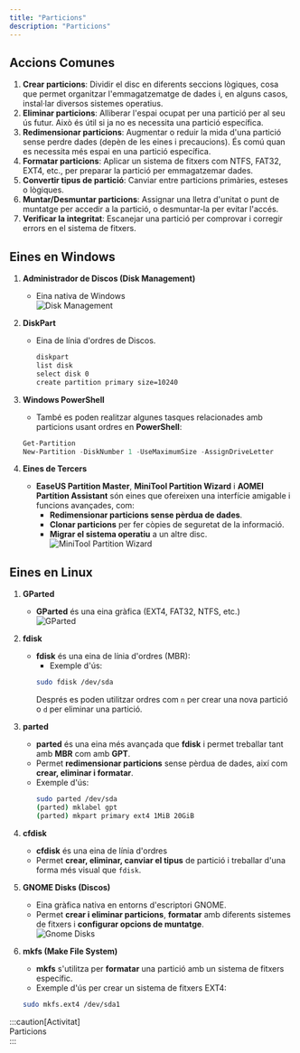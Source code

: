 ```yaml
---  
title: "Particions"  
description: "Particions"  
---
```


## Accions Comunes  
1. **Crear particions**: Dividir el disc en diferents seccions lògiques, cosa que permet organitzar l'emmagatzematge de dades i, en alguns casos, instal·lar diversos sistemes operatius.  
2. **Eliminar particions**: Alliberar l'espai ocupat per una partició per al seu ús futur. Això és útil si ja no es necessita una partició específica.  
3. **Redimensionar particions**: Augmentar o reduir la mida d'una partició sense perdre dades (depèn de les eines i precaucions). És comú quan es necessita més espai en una partició específica.  
4. **Formatar particions**: Aplicar un sistema de fitxers com NTFS, FAT32, EXT4, etc., per preparar la partició per emmagatzemar dades.  
5. **Convertir tipus de partició**: Canviar entre particions primàries, esteses o lògiques.  
6. **Muntar/Desmuntar particions**: Assignar una lletra d'unitat o punt de muntatge per accedir a la partició, o desmuntar-la per evitar l'accés.  
7. **Verificar la integritat**: Escanejar una partició per comprovar i corregir errors en el sistema de fitxers.  

## Eines en Windows  

1. **Administrador de Discos (Disk Management)**  
   - Eina nativa de Windows  
![Disk Management](https://learn.microsoft.com/es-es/windows-server/storage/disk-management/media/disk-management.png)  

2. **DiskPart**  
   - Eina de línia d'ordres de Discos.  
     ```cmd frame="none"  
     diskpart  
     list disk  
     select disk 0  
     create partition primary size=10240  
     ```  
3. **Windows PowerShell**  
   - També es poden realitzar algunes tasques relacionades amb particions usant ordres en **PowerShell**:  
   ```powershell frame="none"  
   Get-Partition  
   New-Partition -DiskNumber 1 -UseMaximumSize -AssignDriveLetter  
   ```  

4. **Eines de Tercers**  
   - **EaseUS Partition Master**, **MiniTool Partition Wizard** i **AOMEI Partition Assistant** són eines que ofereixen una interfície amigable i funcions avançades, com:  
     - **Redimensionar particions sense pèrdua de dades**.  
     - **Clonar particions** per fer còpies de seguretat de la informació.  
     - **Migrar el sistema operatiu** a un altre disc.  
![MiniTool Partition Wizard](https://img.utdstc.com/screen/7c5/17c/7c517ce8feff600036e33c8aaba9fd2f0d38bcdfb56aed1f6ed54617f0b0e7e8:600)  

## Eines en Linux  

1. **GParted**  
   - **GParted** és una eina gràfica (EXT4, FAT32, NTFS, etc.)  
![GParted](https://max.educa.madrid.org/manual/max11/fgp17.png)  
2. **fdisk**  
   - **fdisk** és una eina de línia d'ordres (MBR):  
     - Exemple d'ús:  
     ```sh frame="none"  
     sudo fdisk /dev/sda  
     ```  
     Després es poden utilitzar ordres com `n` per crear una nova partició o `d` per eliminar una partició.  

3. **parted**  
   - **parted** és una eina més avançada que **fdisk** i permet treballar tant amb **MBR** com amb **GPT**.  
   - Permet **redimensionar particions** sense pèrdua de dades, així com **crear, eliminar i formatar**.  
   - Exemple d'ús:  
     ```sh frame="none"  
     sudo parted /dev/sda  
     (parted) mklabel gpt  
     (parted) mkpart primary ext4 1MiB 20GiB  
     ```  

4. **cfdisk**  
   - **cfdisk** és una eina de línia d'ordres  
   - Permet **crear, eliminar, canviar el tipus** de partició i treballar d'una forma més visual que `fdisk`.  

5. **GNOME Disks (Discos)**  
   - Eina gràfica nativa en entorns d'escriptori GNOME.  
   - Permet **crear i eliminar particions**, **formatar** amb diferents sistemes de fitxers i **configurar opcions de muntatge**.  
![Gnome Disks](https://apps.gnome.org/assets/screenshots/org.gnome.DiskUtility/disks-main.png)  
6. **mkfs (Make File System)**  
   - **mkfs** s'utilitza per **formatar** una partició amb un sistema de fitxers específic.  
   - Exemple d'ús per crear un sistema de fitxers EXT4:  
   ```sh frame="none"  
   sudo mkfs.ext4 /dev/sda1  
   ```  

:::caution[Activitat]  
Particions  
:::